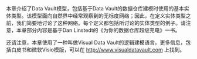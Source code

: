 本章介绍了Data Vault模型，包括基于Data Vault的数据仓库建模时使用的基本实体类型。该模型面向自然界中经常观察到的无标度网络；因此，在定义实体类型之前，我们简要地讨论了这种网络。每个定义都包括所讨论的实体类型的例子。请注意，本章部分内容是基于Dan Linstedt的《为你的数据仓库超级充电》一书。

还请注意，本章使用了一种叫做Visual Data Vault的逻辑建模语言。更多信息，包括白皮书和微软Visio模版，可以在 http://www.visualdatavault.com 上找到。